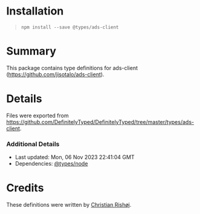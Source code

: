 # Installation
> `npm install --save @types/ads-client`

# Summary
This package contains type definitions for ads-client (https://github.com/jisotalo/ads-client).

# Details
Files were exported from https://github.com/DefinitelyTyped/DefinitelyTyped/tree/master/types/ads-client.

### Additional Details
 * Last updated: Mon, 06 Nov 2023 22:41:04 GMT
 * Dependencies: [@types/node](https://npmjs.com/package/@types/node)

# Credits
These definitions were written by [Christian Rishøj](https://github.com/crishoj).
